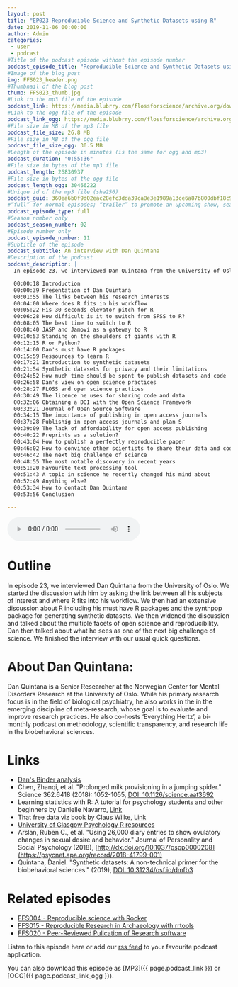```yaml
---
layout: post
title: "EP023 Reproducible Science and Synthetic Datasets using R"
date: 2019-11-06 00:00:00
author: Admin
categories: 
 - user
 - podcast
#Title of the podcast episode without the episode number
podcast_episode_title: "Reproducible Science and Synthetic Datasets using R"
#Image of the blog post
img: FFS023_header.png
#Thumbnail of the blog post
thumb: FFS023_thumb.jpg
#Link to the mp3 file of the episode
podcast_link: https://media.blubrry.com/flossforscience/archive.org/download/ffsep023quintana/FFS_EP023_Quintana.mp3
#Link to the ogg file of the episode
podcast_link_ogg: https://media.blubrry.com/flossforscience/archive.org/download/ffsep023quintana/FFS_EP023_Quintana.ogg
#File size in MB of the mp3 file
podcast_file_size: 26.8 MB
#File size in MB of the ogg file
podcast_file_size_ogg: 30.5 MB
#Length of the episode in minutes (is the same for ogg and mp3)
podcast_duration: "0:55:36"
#File size in bytes of the mp3 file
podcast_length: 26830937
#File size in bytes of the ogg file
podcast_length_ogg: 30466222
#Unique id of the mp3 file (sha256)
podcast_guid: 360ea6b0f9d02eac28efc3dda39ca8e3e1989a13ce6a87b800dbf18c95804750
#“full” for normal episodes; “trailer” to promote an upcoming show, season, or episode; or “bonus” for extra content related to a show, season, or episode.
podcast_episode_type: full
#Season number only
podcast_season_number: 02
#Episode number only
podcast_episode_number: 11
#Subtitle of the episode 
podcast_subtitle: An interview with Dan Quintana
#Description of the podcast
podcast_description: |
  In episode 23, we interviewed Dan Quintana from the University of Oslo. We started the discussion with him by asking the link between all his subjects of interest and where R fits into his workflow. We then had an extensive discussion about R including his must have R packages and the synthpop package for generating synthetic datasets. We then widened the discussion and talked about the multiple facets of open science and reproducibility. Dan then talked about what he sees as one of the next big challenge of science. We finished the interview with our usual quick questions. 

  00:00:18 Introduction
  00:00:39 Presentation of Dan Quintana
  00:01:55 The links between his research interests
  00:04:00 Where does R fits in his workflow
  00:05:22 His 30 seconds elevator pitch for R
  00:06:28 How difficult is it to switch from SPSS to R?
  00:08:05 The best time to switch to R
  00:08:40 JASP and Jamovi as a gateway to R
  00:10:53 Standing on the shoulders of giants with R
  00:12:15 R or Python?
  00:14:00 Dan's must have R packages
  00:15:59 Ressources to learn R
  00:17:21 Introduction to synthetic datasets
  00:21:54 Synthetic datasets for privacy and their limitations
  00:24:52 How much time should be spent to publish datasets and code
  00:26:58 Dan's view on open science practices
  00:28:27 FLOSS and open science practices
  00:30:49 The licence he uses for sharing code and data
  00:32:06 Obtaining a DOI with the Open Science Framework
  00:32:21 Journal of Open Source Software
  00:34:15 The importance of publishing in open access journals
  00:37:28 Publishig in open access journals and plan S
  00:39:09 The lack of affordability for open access publishing
  00:40:22 Preprints as a solution?
  00:43:04 How to publish a perfectly reproducible paper
  00:46:02 How to convince other scientists to share their data and code
  00:46:42 The next big challenge of science
  00:48:55 The most notable discovery in recent years
  00:51:20 Favourite text processing tool
  00:51:43 A topic in science he recently changed his mind about
  00:52:49 Anything else?
  00:53:34 How to contact Dan Quintana
  00:53:56 Conclusion

---
```


<audio controls>
  <source src="{{ page.podcast_link_ogg }}" type="audio/ogg">
  <source src="{{ page.podcast_link }}" type="audio/mpeg">
Your browser does not support the audio element.
</audio>

# Outline

In episode 23, we interviewed Dan Quintana from the University of Oslo. We started the discussion with him by asking the link between all his subjects of interest and where R fits into his workflow. We then had an extensive discussion about R including his must have R packages and the synthpop package for generating synthetic datasets. We then widened the discussion and talked about the multiple facets of open science and reproducibility. Dan then talked about what he sees as one of the next big challenge of science. We finished the interview with our usual quick questions. 

# About Dan Quintana:

Dan Quintana is a Senior Researcher at the Norwegian Center for Mental Disorders Research at the University of Oslo. While his primary research focus is in the field of biological psychiatry, he also works in the in the emerging discipline of meta-research, whose goal is to evaluate and improve research practices. He also co-hosts ‘Everything Hertz’, a bi-monthly podcast on methodology, scientific transparency, and research life in the biobehavioral sciences.

# Links

* [Dan's Binder analysis](https://mybinder.org/v2/gh/dsquintana/synthpop-primer/master?urlpath=rstudio)
* Chen, Zhanqi, et al. "Prolonged milk provisioning in a jumping spider." Science 362.6418 (2018): 1052-1055, [DOI: 10.1126/science.aat3692](https://science.sciencemag.org/content/362/6418/1052) 
* Learning statistics with R: A tutorial for psychology students and other beginners by Danielle Navarro, [Link](https://learningstatisticswithr.com/)
* That free data viz book by Claus Wilke, [Link](https://serialmentor.com/dataviz/)
* [University of Glasgow Psychology R resources](https://psyteachr.github.io/)
* Arslan, Ruben C., et al. "Using 26,000 diary entries to show ovulatory changes in sexual desire and behavior." Journal of Personality and Social Psychology (2018), [http://dx.doi.org/10.1037/pspp0000208](https://psycnet.apa.org/record/2018-41799-001)
* Quintana, Daniel. "Synthetic datasets: A non-technical primer for the biobehavioral sciences." (2019), [DOI: 10.31234/osf.io/dmfb3](https://psyarxiv.com/dmfb3/)

# Related episodes

* [FFS004 - Reproducible science with Rocker](https://flossforscience.com/podcast/season-1-episode-4)
* [FFS015 - Reproducible Research in Archaeology with rrtools](https://flossforscience.com/podcast/season-2-episode-3)
* [FFS020 - Peer-Reviewed Pulication of Research software](https://flossforscience.com/podcast/season-2-episode-8)

Listen to this episode here or add our [rss feed](https://flossforscience.com/feed.xml) to your favourite podcast application. 

You can also download this episode as [MP3]({{ page.podcast_link }}) or [OGG]({{ page.podcast_link_ogg }}). 
